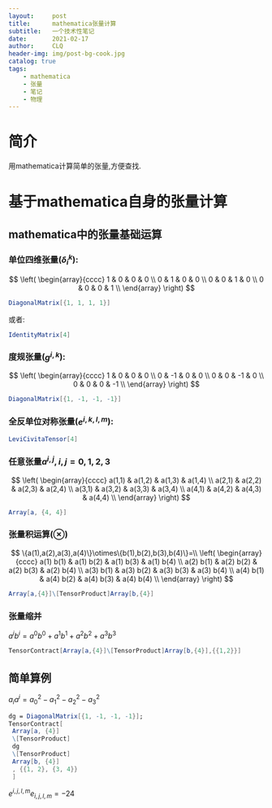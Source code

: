 ```yaml
---
layout:     post
title:      mathematica张量计算
subtitle:   一个技术性笔记
date:       2021-02-17
author:     CLQ
header-img: img/post-bg-cook.jpg
catalog: true
tags:
    - mathematica
    - 张量
    - 笔记
    - 物理
---
```


# 简介

用mathematica计算简单的张量,方便查找.

# 基于mathematica自身的张量计算

## mathematica中的张量基础运算

### 单位四维张量($\delta_i^k$):

$$
\left(
\begin{array}{cccc}
 1 & 0 & 0 & 0 \\
 0 & 1 & 0 & 0 \\
 0 & 0 & 1 & 0 \\
 0 & 0 & 0 & 1 \\
\end{array}
\right)
$$

```mathematica
DiagonalMatrix[{1, 1, 1, 1}]
```

或者:

```mathematica
IdentityMatrix[4]
```

### 度规张量($g^{i,k}$):

$$
\left(
\begin{array}{cccc}
 1 & 0 & 0 & 0 \\
 0 & -1 & 0 & 0 \\
 0 & 0 & -1 & 0 \\
 0 & 0 & 0 & -1 \\
\end{array}
\right)
$$

```mathematica
DiagonalMatrix[{1, -1, -1, -1}]
```

### 全反单位对称张量($e^{i,k,l,m}$):

```mathematica
LeviCivitaTensor[4]
```

### 任意张量$a^{i,j},i,j=0,1,2,3$

$$
\left(
\begin{array}{cccc}
 a(1,1) & a(1,2) & a(1,3) & a(1,4) \\
 a(2,1) & a(2,2) & a(2,3) & a(2,4) \\
 a(3,1) & a(3,2) & a(3,3) & a(3,4) \\
 a(4,1) & a(4,2) & a(4,3) & a(4,4) \\
\end{array}
\right)
$$

```mathematica
Array[a, {4, 4}]
```

### 张量积运算($\otimes$)

$$
\{a(1),a(2),a(3),a(4)\}\otimes\{b(1),b(2),b(3),b(4)\}=\\
\left(
\begin{array}{cccc}
 a(1) b(1) & a(1) b(2) & a(1) b(3) & a(1) b(4) \\
 a(2) b(1) & a(2) b(2) & a(2) b(3) & a(2) b(4) \\
 a(3) b(1) & a(3) b(2) & a(3) b(3) & a(3) b(4) \\
 a(4) b(1) & a(4) b(2) & a(4) b(3) & a(4) b(4) \\
\end{array}
\right)
$$

```mathematica
Array[a,{4}]\[TensorProduct]Array[b,{4}]
```

### 张量缩并

$a^ib^i=a^0b^0+a^1b^1+a^2b^2+a^3b^3$

```mathematica
TensorContract[Array[a,{4}]\[TensorProduct]Array[b,{4}],{{1,2}}]
```


## 简单算例

$a_i a^i={a_0}^2-{a_1}^2-{a_2}^2-{a_3}^2$

```mathematica
dg = DiagonalMatrix[{1, -1, -1, -1}];
TensorContract[
 Array[a, {4}]
 \[TensorProduct]
 dg
 \[TensorProduct]
 Array[b, {4}]
 , {{1, 2}, {3, 4}}
 ]
```

$e^{i,j,l,m}e_{i,j,l,m}=-24$

